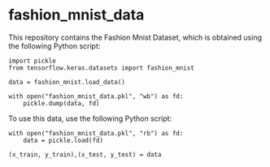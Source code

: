 # fashion_mnist_data

This repository contains the Fashion Mnist Dataset, which is obtained using the following Python script:

```
import pickle
from tensorflow.keras.datasets import fashion_mnist

data = fashion_mnist.load_data()

with open("fashion_mnist_data.pkl", "wb") as fd:
    pickle.dump(data, fd)
```

To use this data, use the following Python script:

```
with open("fashion_mnist_data.pkl", "rb") as fd:
    data = pickle.load(fd)
    
(x_train, y_train),(x_test, y_test) = data
```
